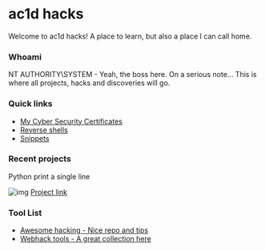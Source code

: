 # ac1d hacks




Welcome to ac1d hacks! A place to learn, but also a place I can call home. 

### Whoami
NT AUTHORITY\SYSTEM - Yeah, the boss here. On a serious note... This is where all projects, hacks and discoveries will go.



### Quick links
* [My Cyber Security Certificates](https://assassinukg.github.io/ac1d/certs/)
* [Reverse shells](https://assassinukg.github.io/ac1d/content/)
* [Snippets](https://assassinukg.github.io/ac1d/snippets/)

### Recent projects

Python print a single line

![img](https://camo.githubusercontent.com/33e9dc88b16feacc7e6d9defc9643fd068484c2c/68747470733a2f2f692e6962622e636f2f78586e4e4d76352f657a6769662d636f6d2d6769662d6d616b65722e676966)
[Project link](https://github.com/AssassinUKG/PythonPrintSameLine)

### Tool List
* [Awesome hacking - Nice repo and tips](https://github.com/Hack-with-Github/Awesome-Hacking)
* [Webhack tools - A great collection here](https://github.com/hahwul/WebHackersWeapons)


